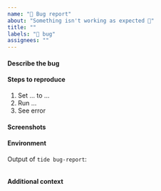 ```yaml
---
name: "🐛 Bug report"
about: "Something isn't working as expected 🤔"
title: ""
labels: "🐛 bug"
assignees: ""
---
```


#### Describe the bug

<!-- A clear and concise description of what the bug is. -->

#### Steps to reproduce

1. Set ... to ...
2. Run ...
3. See error

#### Screenshots

<!-- If applicable, add screenshots to help explain your problem. -->

#### Environment

Output of `tide bug-report`: <!-- In the code block below -->

```text

```

#### Additional context

<!-- Add any other context about the problem here. -->

